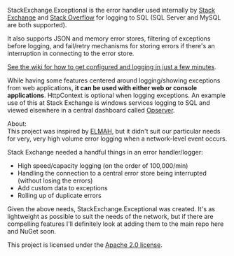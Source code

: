 StackExchange.Exceptional is the error handler used internally by [Stack Exchange](http://stackexchange.com) and [Stack Overflow](http://stackoverflow.com) for logging to SQL (SQL Server and MySQL are both supported).

It also supports JSON and memory error stores, filtering of exceptions before logging, and fail/retry mechanisms for storing errors if there's an interruption in connecting to the error store.

[See the wiki for how to get configured and logging in just a few minutes](https://github.com/NickCraver/StackExchange.Exceptional/wiki).

While having some features centered around logging/showing exceptions from web applications, **it can be used with either web or console applications**. HttpContext is optional when logging exceptions. 
An example use of this at Stack Exchange is windows services logging to SQL and viewed elsewhere in a central dashboard called [Opserver](https://github.com/opserver/Opserver).

About:  
This project was inspired by [ELMAH](http://code.google.com/p/elmah/), but it didn't suit our particular needs for very, very high volume error logging when a network-level event occurs.

Stack Exchange needed a handful things in an error handler/logger:

 - High speed/capacity logging (on the order of 100,000/min)
 - Handling the connection to a central error store being interrupted (without losing the errors)
 - Add custom data to exceptions
 - Rolling up of duplicate errors

Given the above needs, StackExchange.Exceptional was created.  It's as lightweight as possible to suit the needs of the network, but if there are compelling features I'll definitely look at adding them to the main repo here and NuGet soon.

This project is licensed under the [Apache 2.0 license](http://www.apache.org/licenses/LICENSE-2.0).